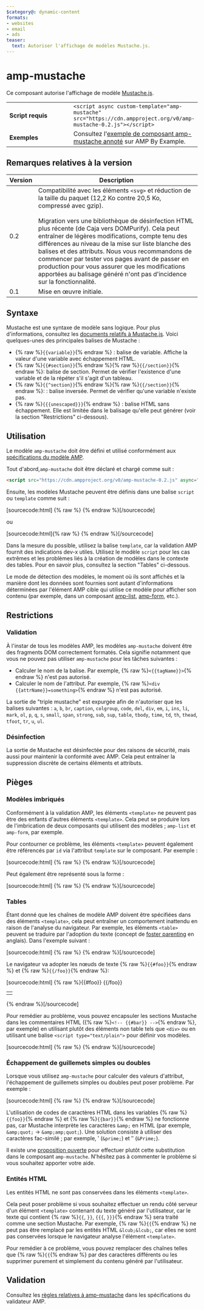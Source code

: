 ```yaml
---
$category@: dynamic-content
formats:
- websites
- email
- ads
teaser:
  text: Autoriser l'affichage de modèles Mustache.js.
---
```



<!--- Reformatted by Reftar! for AMP (go/reftar) on 2019-06-13 -->
<!---
       Copyright 2016 The AMP HTML Authors. All Rights Reserved.

       Licensed under the Apache License, Version 2.0 (the "License");
     you may not use this file except in compliance with the License.
     You may obtain a copy of the License at

     http://www.apache.org/licenses/LICENSE-2.0

     Unless required by applicable law or agreed to in writing, software
     distributed under the License is distributed on an "AS-IS" BASIS,
     WITHOUT WARRANTIES OR CONDITIONS OF ANY KIND, either express or implied.
     See the License for the specific language governing permissions and
     limitations under the License.
-->

# amp-mustache

Ce composant autorise l'affichage de modèle [Mustache.js](https://github.com/janl/mustache.js/).

<table>
  <tr>
    <td width="40%"><strong>Script requis</strong></td>
    <td>
      <div>
        <code>&lt;script async custom-template="amp-mustache" src="https://cdn.ampproject.org/v0/amp-mustache-0.2.js">&lt;/script></code>
      </div>
    </td>
  </tr>
  <tr>
    <td width="40%"><strong>Exemples</strong></td>
    <td>Consultez l'<a href="https://ampbyexample.com/components/amp-mustache/">exemple de composant amp-mustache annoté</a> sur AMP By Example.</td>
  </tr>
</table>


## Remarques relatives à la version

| Version | Description |
|-------|-----|
| 0.2 | Compatibilité avec les éléments `<svg>` et réduction de la taille du paquet (12,2 Ko contre 20,5 Ko, compressé avec gzip).<br><br>Migration vers une bibliothèque de désinfection HTML plus récente (de Caja vers DOMPurify). Cela peut entraîner de légères modifications, compte tenu des différences au niveau de la mise sur liste blanche des balises et des attributs. Nous vous recommandons de commencer par tester vos pages avant de passer en production pour vous assurer que les modifications apportées au balisage généré n'ont pas d'incidence sur la fonctionnalité. |
| 0.1 | Mise en œuvre initiale. |

## Syntaxe

Mustache est une syntaxe de modèle sans logique. Pour plus d'informations, consultez les [documents relatifs à Mustache.js](https://github.com/janl/mustache.js/). Voici quelques-unes des principales balises de Mustache :

* {% raw %}`{{variable}}`{% endraw %} : balise de variable. Affiche la valeur d'une variable avec échappement HTML.
* {% raw %}`{{#section}}`{% endraw %}{% raw %}`{{/section}}`{% endraw %}: balise de section. Permet de vérifier l'existence d'une variable et de la répéter s'il s'agit d'un tableau.
* {% raw %}`{{^section}}`{% endraw %}{% raw %}`{{/section}}`{% endraw %}: : balise inversée. Permet de vérifier qu'une variable n'existe pas.
* {% raw %}`{{{unescaped}}}`{% endraw %} : balise HTML sans échappement. Elle est limitée dans le balisage qu'elle peut générer (voir la section "Restrictions" ci-dessous).

## Utilisation

Le modèle `amp-mustache` doit être défini et utilisé conformément aux [spécifications du modèle AMP](../../spec/amp-html-templates.md).

Tout d'abord,`amp-mustache` doit être déclaré et chargé comme suit :

```html
<script src="https://cdn.ampproject.org/v0/amp-mustache-0.2.js" async="" custom-template="amp-mustache"></script>
```

Ensuite, les modèles Mustache peuvent être définis dans une balise `script` ou `template` comme suit :

[sourcecode:html]
{% raw %}<!-- Utilisation de la balise template. -->
<template type="amp-mustache">
  Hello {{world}}!
</template>
{% endraw %}[/sourcecode]

ou

<!-- Utilisation de la balise script. -->
[sourcecode:html]{% raw %}<script type="text/plain" template="amp-mustache">
  Hello {{world}}!
</script>
{% endraw %}[/sourcecode]


Dans la mesure du possible, utilisez la balise `template`, car la validation AMP fournit des indications dev-x utiles. Utilisez le modèle `script` pour les cas extrêmes et les problèmes liés à la création de modèles dans le contexte des tables. Pour en savoir plus, consultez la section "Tables" ci-dessous.

Le mode de détection des modèles, le moment où ils sont affichés et la manière dont les données sont fournies sont autant d'informations déterminées par l'élément AMP cible qui utilise ce modèle pour afficher son contenu (par exemple, dans un composant [amp-list](../amp-list/amp-list.md), [amp-form](../amp-form/amp-form.md), etc.).

## Restrictions
### Validation

À l'instar de tous les modèles AMP, les modèles `amp-mustache` doivent être des fragments DOM correctement formatés. Cela signifie notamment que vous ne pouvez pas utiliser `amp-mustache` pour les tâches suivantes :

* Calculer le nom de la balise. Par exemple, {% raw %}`<{{tagName}}>`{% endraw %} n'est pas autorisé.
* Calculer le nom de l'attribut. Par exemple, {% raw %}`<div {{attrName}}=something>`{% endraw %} n'est pas autorisé.

La sortie de "triple mustache" est expurgée afin de n'autoriser que les balises suivantes : `a`, `b`, `br`, `caption`, `colgroup`, `code`, `del`, `div`, `em`, `i`, `ins`, `li`, `mark`, `ol`, `p`, `q`, `s`, `small`, `span`, `strong`, `sub`, `sup`, `table`, `tbody`, `time`, `td`, `th`, `thead`, `tfoot`, `tr`, `u`, `ul`.

### Désinfection

La sortie de Mustache est désinfectée pour des raisons de sécurité, mais aussi pour maintenir la conformité avec AMP. Cela peut entraîner la suppression discrète de certains éléments et attributs.

## Pièges

### Modèles imbriqués

Conformément à la validation AMP, les éléments `<template>` ne peuvent pas être des enfants d'autres éléments `<template>`. Cela peut se produire lors de l'imbrication de deux composants qui utilisent des modèles ; `amp-list` et `amp-form`, par exemple.

Pour contourner ce problème, les éléments `<template>` peuvent également être référencés par `id` via l'attribut `template` sur le composant. Par exemple :

[sourcecode:html]
{% raw %}<amp-list id="myList" src="https://foo.com/list.json">
  <template type="amp-mustache">
    <div>{{title}}</div>
  </template>
</amp-list>
{% endraw %}[/sourcecode]

Peut également être représenté sous la forme :

[sourcecode:html]
{% raw %}<!-- Externalize templates to avoid nesting. -->
<template type="amp-mustache" id="myTemplate">
  <div>{{title}}</div>
</template>

<amp-list id="myList" src="https://foo.com/list.json" template="myTemplate">
</amp-list>
{% endraw %}[/sourcecode]

### Tables

Étant donné que les chaînes de modèle AMP doivent être spécifiées dans des éléments `<template>`, cela peut entraîner un comportement inattendu en raison de l'analyse du navigateur. Par exemple, les éléments `<table>` peuvent se traduire par l'adoption du texte (concept de [foster parenting](https://www.w3.org/TR/html5/syntax.html#unexpected-markup-in-tables) en anglais). Dans l'exemple suivant :

[sourcecode:html]
{% raw %}<template type="amp-mustache">
  <table>
    <tr>
      {{#foo}}<td></td>{{/foo}}
  </tr>
</table>
</template>
{% endraw %}[/sourcecode]

Le navigateur va adopter les nœuds de texte {% raw %}`{{#foo}}`{% endraw %} et {% raw %}`{{/foo}}`{% endraw %}:

[sourcecode:html]
{% raw %}{{#foo}}
{{/foo}}

<table>
  <tr>
    <td></td>
  </tr>
</table>
{% endraw %}[/sourcecode]

Pour remédier au problème, vous pouvez encapsuler les sections Mustache dans les commentaires HTML ({% raw %}`<!-- {{#bar}} -->`{% endraw %}, par exemple) en utilisant plutôt des éléments non table tels que `<div>` ou en utilisant une balise `<script type="text/plain">` pour définir vos modèles.

[sourcecode:html]
{% raw %}<script type="text/plain" template="amp-mustache">
  <table>
    <tr>
      {{#foo}}<td></td>{{/foo}}
  </tr>
</table>
</script>
{% endraw %}[/sourcecode]


### Échappement de guillemets simples ou doubles

Lorsque vous utilisez `amp-mustache` pour calculer des valeurs d'attribut, l'échappement de guillemets simples ou doubles peut poser problème. Par exemple :

[sourcecode:html]
{% raw %}<template type="amp-mustache">
<!-- A double-quote (") in foo will cause malformed HTML. -->
<amp-img alt="{{foo}}" src="example.jpg" width="100" height="100"></amp-img>

<!-- A single-quote (') or double-quote (") in bar will cause an AMP runtime parse error. -->
<button on="tap:AMP.setState({foo: &#39;{{bar}}&#39;})">Cliquer ici</button>
</template>
{% endraw %}[/sourcecode]



L'utilisation de codes de caractères HTML dans les variables {% raw %}`{{foo}}`{% endraw %} et {% raw %}`{{bar}}`{% endraw %} ne fonctionne pas, car Mustache interprète les caractères `&amp;` en HTML (par exemple, `&amp;quot;` -&gt; `&amp;amp;quot;`). Une solution consiste à utiliser des caractères fac-similé ; par exemple, ′ (`&prime;`) et ″ (`&Prime;`).

Il existe une [proposition ouverte](https://github.com/ampproject/amphtml/issues/8395) pour effectuer plutôt cette substitution dans le composant `amp-mustache`. N'hésitez pas à commenter le problème si vous souhaitez apporter votre aide.

### Entités HTML

Les entités HTML ne sont pas conservées dans les éléments `<template>`.

Cela peut poser problème si vous souhaitez effectuer un rendu côté serveur d'un élément `<template>` contenant du texte généré par l'utilisateur, car le texte qui contient {% raw %}`{{`, `}}`, `{{{`, `}}}`{% endraw %} sera traité comme une section Mustache. Par exemple, {% raw %}`{{`{% endraw %} ne peut pas être remplacé par les entités HTML `&lcub;&lcub;`, car elles ne sont pas conservées lorsque le navigateur analyse l'élément `<template>`.

Pour remédier à ce problème, vous pouvez remplacer des chaînes telles que {% raw %}`{{`{% endraw %} par des caractères différents ou les supprimer purement et simplement du contenu généré par l'utilisateur.

## Validation

Consultez les [règles relatives à amp-mustache](https://github.com/ampproject/amphtml/blob/master/extensions/amp-mustache/validator-amp-mustache.protoascii) dans les spécifications du validateur AMP.
